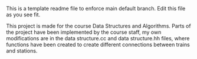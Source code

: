 This is a template readme file to enforce main default branch. Edit this file as you see fit.

This project is made for the course Data Structures and Algorithms. Parts of the project have been implemented by the course staff, my own modifications are in the data structure.cc and data structure.hh files, where functions have been created to create different connections between trains and stations. 